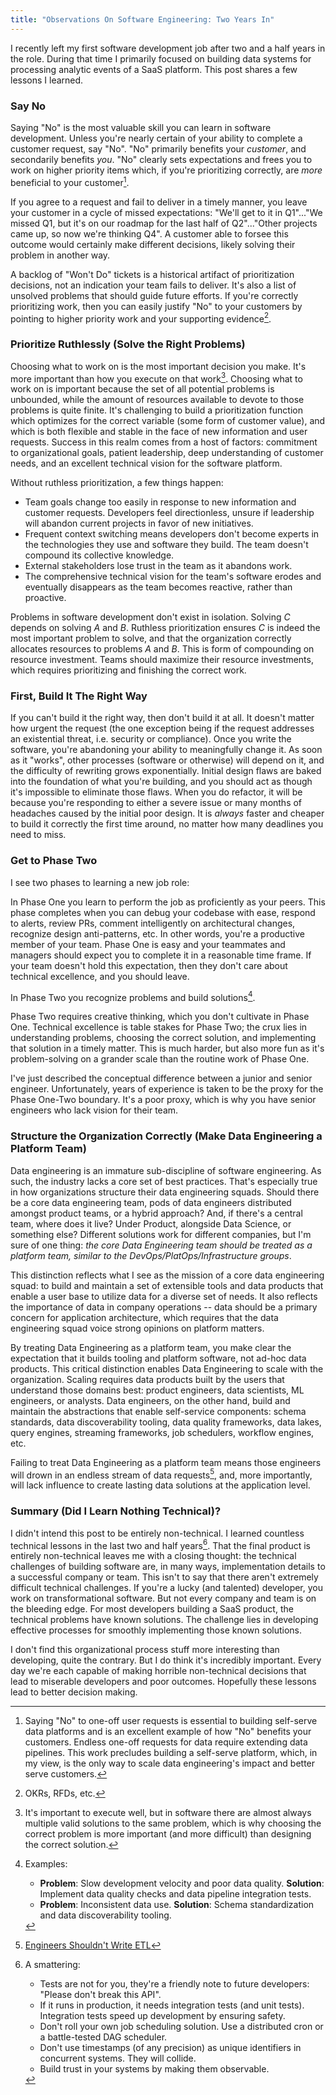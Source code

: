 ```yaml
---
title: "Observations On Software Engineering: Two Years In"
---
```


I recently left my first software development job after two and a
half years in the role. During that time I primarily focused on
building data systems for processing analytic events of a SaaS platform.
This post shares a few lessons I learned.

### Say No

Saying "No" is the most valuable skill you can learn in software development.
Unless you're nearly certain of your ability to complete a customer request,
say "No". "No" primarily
benefits your _customer_, and secondarily benefits _you_. "No"
clearly sets expectations and frees you to work on higher priority items which,
if you're prioritizing correctly, are _more_ beneficial to your customer[^no].

[^no]: Saying "No" to one-off user requests is essential to building self-serve
    data platforms and is an excellent example of how "No" benefits your customers.
    Endless one-off requests for data require
    extending data pipelines. This work precludes building a self-serve platform,
    which, in my view, is the only way to scale data engineering's impact and
    better serve customers.

If you agree to a request and fail to deliver in a timely manner, you leave your
customer in a cycle of missed expectations: "We'll get to it in Q1"..."We
missed Q1, but it's on our roadmap for the last half of Q2"..."Other projects
came up, so now we're thinking Q4". A customer able to forsee this outcome would
certainly make different decisions, likely solving their problem in another way.

A backlog of "Won't Do" tickets is a historical artifact of prioritization
decisions, not an indication your team fails to deliver. It's also a list
of unsolved problems that should guide future efforts.
If you're correctly prioritizing work, then you can easily justify "No" to your
customers by pointing to higher priority work and your supporting evidence[^evidence].

[^evidence]: OKRs, RFDs, etc.

### Prioritize Ruthlessly (Solve the Right Problems)

Choosing what to work on is the most important decision you make. It's more
important than how you execute on that
work[^decisions]. Choosing what to work on is important because the set of all
potential problems
is unbounded, while the amount of resources available to devote to those
problems is quite finite. It's challenging to build a
prioritization function which optimizes for the correct variable (some form
of customer value), and which is both flexible and stable in the face of new
information and user requests. Success in this realm comes from a host of
factors: commitment to organizational goals, patient leadership, deep
understanding of customer needs, and an excellent technical vision for the
software platform.

[^decisions]: It's important to execute well, but in software there are almost
    always multiple valid solutions to the same problem, which is why choosing the
    correct problem is more important (and more difficult) than designing the correct
    solution.

Without ruthless prioritization, a few things happen:
* Team goals change too easily in response to new information and customer requests.
  Developers feel directionless, unsure if
  leadership will abandon current projects in favor of new initiatives.
* Frequent context switching means developers don't become experts in the
  technologies they use and software they build. The team doesn't compound
  its collective knowledge.
* External stakeholders lose trust in the team as it abandons work.
* The comprehensive technical vision for the team's software erodes and
  eventually disappears as the team becomes reactive, rather than proactive.

Problems in software development don't exist in isolation. Solving _C_ depends
on solving _A_ and _B_. Ruthless prioritization ensures _C_ is indeed the most
important problem to solve, and that the organization correctly allocates
resources to
problems _A_ and _B_. This is form of compounding on
resource investment. Teams should maximize their resource investments,
which requires prioritizing and finishing the correct work.

### First, Build It The Right Way

If you can't build it the right way, then don't build it at all. It doesn't
matter how urgent the request (the one exception being if the request addresses
an existential threat, i.e. security or compliance). Once you
write the software, you're abandoning your ability to meaningfully change it.
As soon as it "works",
other processes (software or otherwise) will depend on it, and the difficulty of
rewriting grows exponentially. Initial design
flaws are baked into the foundation of what you're building, and you should
act as though it's impossible to eliminate those flaws. When you do refactor, it
will be because you're responding to either a severe issue or many months of
headaches caused by the initial poor design. It is
_always_ faster and cheaper to build it correctly the
first time around, no matter how many deadlines you need to miss.

### Get to Phase Two

I see two phases to learning a new job role:

In Phase One you learn to perform the job as proficiently as your peers. This
phase completes when you can debug your codebase with ease, respond to alerts,
review PRs, comment intelligently on architectural changes, recognize design
anti-patterns, etc. In other words, you're a productive member of your team.
Phase One is easy and your teammates and managers should expect you to complete it
in a reasonable time frame. If your team doesn't hold this expectation, then
they don't care about technical excellence, and you should leave.

In Phase Two you recognize problems and build solutions[^phase_two].

[^phase_two]: Examples:
    * **Problem**: Slow development velocity and poor data quality. **Solution**: Implement
    data quality checks and data pipeline integration tests.
    * **Problem**: Inconsistent data use. **Solution**: Schema standardization and data
    discoverability tooling.

Phase Two requires creative thinking, which you don't cultivate in Phase One.
Technical excellence is table stakes for Phase Two; the crux lies in
understanding problems, choosing the correct
solution, and implementing that solution in a timely matter. This is much
harder, but also more fun as it's problem-solving on a grander scale than
the routine work of Phase One.

I've just described the conceptual difference between a junior and senior
engineer. Unfortunately, years of experience is taken to be the proxy for the
Phase One-Two boundary. It's a poor proxy, which is why you have senior
engineers who lack vision for their team.

### Structure the Organization Correctly (Make Data Engineering a Platform Team)

Data engineering is an immature sub-discipline of software engineering. As
such, the industry lacks a core set of best practices. That's especially true
in how organizations structure their data engineering squads. Should there be
a core data engineering team, pods of data engineers distributed amongst product
teams, or a hybrid approach? And, if there's a central team, where does it live?
Under Product, alongside Data Science, or something else? Different
solutions
work for different companies, but I'm sure of one thing: _the
core Data Engineering team should be treated as a platform team, similar to
the DevOps/PlatOps/Infrastructure groups_.

This distinction reflects what
I see as the mission of a core data engineering squad: to build and maintain a
set of extensible tools and data products that enable a user base to
utilize data for a diverse set of needs. It also reflects the importance of data in
company operations -- data should be a primary concern for application
architecture, which requires that the data engineering squad voice strong opinions
on platform matters.

By treating Data Engineering as a platform team, you make clear the expectation
that it builds tooling and platform software, not ad-hoc data products.
This critical distinction enables Data Engineering to scale with the
organization. Scaling requires data products built by the users that understand
those domains best: product engineers, data scientists, ML engineers, or analysts.
Data engineers, on the other hand, build and maintain the abstractions that
enable self-service
components: schema standards, data discoverability tooling, data quality
frameworks, data lakes, query engines, streaming frameworks, job schedulers,
workflow engines, etc.

Failing to treat Data Engineering as a platform team means those engineers will
drown in an endless stream of data requests[^etl], and, more importantly, will
lack influence to create lasting data solutions at the application level.

[^etl]: [Engineers Shouldn't Write ETL](https://multithreaded.stitchfix.com/blog/2016/03/16/engineers-shouldnt-write-etl/)

### Summary (Did I Learn Nothing Technical)?

I didn't intend this post to be entirely non-technical. I learned countless
technical lessons in the last two and half years[^technical_lessons]. That the
final product is entirely non-technical leaves me with a closing thought: the
technical challenges of building software are, in many ways, implementation
details to a successful company or team. This isn't to say that
there aren't extremely difficult technical challenges. If you're a lucky
(and talented) developer, you work on transformational software. But
not every company and team is on the bleeding edge. For most developers building a
SaaS product, the technical problems have known solutions. The challenge lies in
developing effective processes for smoothly implementing those known solutions.

I don't find this organizational process stuff more interesting than developing,
quite the contrary. But I do think it's incredibly important.
Every day we're each capable of making horrible non-technical decisions
that lead to miserable developers and poor outcomes. Hopefully these
lessons lead to better decision making.

[^technical_lessons]: A smattering:

    * Tests are not for you, they're a friendly note to future developers:
    "Please don't break this API".
    * If it runs in production, it needs integration tests (and unit tests).
      Integration tests speed up development by ensuring safety.
    * Don't roll your own job scheduling solution. Use a distributed cron or
    a battle-tested DAG scheduler.
    * Don't use timestamps (of any precision) as unique
    identifiers in concurrent systems. They will collide.
    * Build trust in your systems by making them observable.
